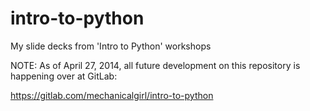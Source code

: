 intro-to-python
===============

My slide decks from 'Intro to Python' workshops

NOTE: As of April 27, 2014, all future development on this repository is happening over at GitLab:

https://gitlab.com/mechanicalgirl/intro-to-python
